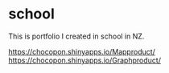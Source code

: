 # school
This is portfolio I created in school in NZ.

https://chocopon.shinyapps.io/Mapproduct/ 
https://chocopon.shinyapps.io/Graphproduct/
